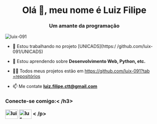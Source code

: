 <h1 align="center">Olá 🤗, meu nome é Luiz Filipe</h1>
<h3 align="center">Um amante da programação</h3>

<p align="left"> <img src="https ://komarev.com/ghpvc/?username=luix-091&label=Profile%20views&color=0e75b6&style=flat" alt="luix-091" /> </p>

- 🔭 Estou trabalhando no projeto [UNICADS](https:/ /github.com/luix-091/UNICADS)

- 🌱 Estou aprendendo sobre **Desenvolvimento Web, Python, etc.**

- 👨‍💻 Todos meus projetos estão em [https://github.com/luix-091?tab =repositórios](https://github.com/luix-091?tab=repositories)

- 📫 Me contate **luiz.filipe.ctt@gmail.com**

<h3 align="left">Conecte-se comigo:< /h3>
<p align="left">
<a href="https://linkedin.com/in/luiz filipe santos oliveira" target="blank"><img align="center" src="https:/ /raw.githubusercontent.com/rahuldkjain/github-profile-readme-generator/master/src/images/icons/Social/linked-in-alt.svg" alt="luiz filipe santos oliveira" height="30" width= "40" /></a>
<a href="https://instagram.com/lu1x.z" target="blank"><img align="center" src="https://raw.githubusercontent. com/rahuldkjain/github-profile-readme-generator/master/src/images/icons/Social/instagram.svg" alt="lu1x.z" height="30" width="40" /></a>
< /p>
